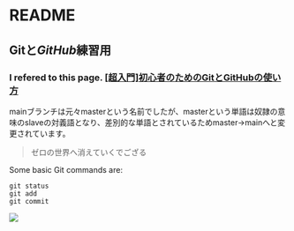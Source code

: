 # README
## **Git**と***GitHub***練習用
### I refered to this page. [[超入門]初心者のためのGitとGitHubの使い方](https://tech-blog.rakus.co.jp/entry/20200529/git)
mainブランチは元々masterという名前でしたが、masterという単語は奴隷の意味のslaveの対義語となり、差別的な単語とされているためmaster→mainへと変更されています。


>ゼロの世界へ消えていくでござる

Some basic Git commands are:
```
git status
git add
git commit
```

![](/assets/images/electrocat.png)
